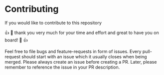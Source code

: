 # Contributing
If you would like to contribute to this repository

:+1: :tada:
thank you very much for your time and effort
and great to have you on board!
:tada: :+1:

Feel free to file bugs and feature-requests in form of issues.
Every pull-request should start with an issue which it usually
closes when being merged. Please always create an issue before
creating a PR. Later, please remember to reference the issue in
your PR description.
